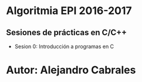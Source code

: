 # Algoritmia EPI 2016-2017
## Sesiones de prácticas en C/C++
* Sesion 0: Introducción a programas en C






# Autor: Alejandro Cabrales
